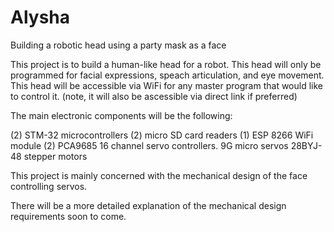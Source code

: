# Alysha
Building a robotic head using a party mask as a face

This project is to build a human-like head for a robot.
This head will only be programmed for facial expressions, speach articulation, and eye movement.
This head will be accessible via WiFi for any master program that would like to control it. 
(note, it will also be ascessible via direct link if preferred)

The main electronic components will be the following:

(2) STM-32 microcontrollers
(2) micro SD card readers
(1) ESP 8266 WiFi module
(2) PCA9685 16 channel servo controllers. 
9G micro servos
28BYJ-48 stepper motors

This project is mainly concerned with the mechanical design of the face controlling servos. 

There will be a more detailed explanation of the mechanical design requirements soon to come. 
